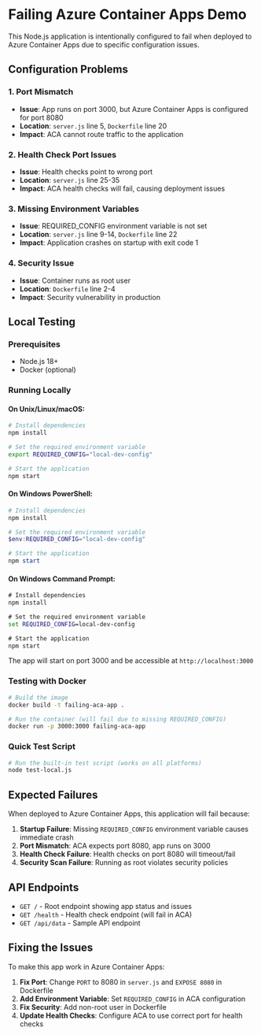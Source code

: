 # Failing Azure Container Apps Demo

This Node.js application is intentionally configured to fail when deployed to Azure Container Apps due to specific configuration issues.

## Configuration Problems

### 1. Port Mismatch
- **Issue**: App runs on port 3000, but Azure Container Apps is configured for port 8080
- **Location**: `server.js` line 5, `Dockerfile` line 20
- **Impact**: ACA cannot route traffic to the application

### 2. Health Check Port Issues
- **Issue**: Health checks point to wrong port
- **Location**: `server.js` line 25-35
- **Impact**: ACA health checks will fail, causing deployment issues

### 3. Missing Environment Variables
- **Issue**: REQUIRED_CONFIG environment variable is not set
- **Location**: `server.js` line 9-14, `Dockerfile` line 22
- **Impact**: Application crashes on startup with exit code 1

### 4. Security Issue
- **Issue**: Container runs as root user
- **Location**: `Dockerfile` line 2-4
- **Impact**: Security vulnerability in production

## Local Testing

### Prerequisites
- Node.js 18+
- Docker (optional)

### Running Locally

#### On Unix/Linux/macOS:
```bash
# Install dependencies
npm install

# Set the required environment variable
export REQUIRED_CONFIG="local-dev-config"

# Start the application
npm start
```

#### On Windows PowerShell:
```powershell
# Install dependencies
npm install

# Set the required environment variable
$env:REQUIRED_CONFIG="local-dev-config"

# Start the application
npm start
```

#### On Windows Command Prompt:
```cmd
# Install dependencies
npm install

# Set the required environment variable
set REQUIRED_CONFIG=local-dev-config

# Start the application
npm start
```

The app will start on port 3000 and be accessible at `http://localhost:3000`

### Testing with Docker
```bash
# Build the image
docker build -t failing-aca-app .

# Run the container (will fail due to missing REQUIRED_CONFIG)
docker run -p 3000:3000 failing-aca-app
```

### Quick Test Script
```bash
# Run the built-in test script (works on all platforms)
node test-local.js
```

## Expected Failures

When deployed to Azure Container Apps, this application will fail because:

1. **Startup Failure**: Missing `REQUIRED_CONFIG` environment variable causes immediate crash
2. **Port Mismatch**: ACA expects port 8080, app runs on 3000
3. **Health Check Failure**: Health checks on port 8080 will timeout/fail
4. **Security Scan Failure**: Running as root violates security policies

## API Endpoints

- `GET /` - Root endpoint showing app status and issues
- `GET /health` - Health check endpoint (will fail in ACA)
- `GET /api/data` - Sample API endpoint

## Fixing the Issues

To make this app work in Azure Container Apps:

1. **Fix Port**: Change `PORT` to 8080 in `server.js` and `EXPOSE 8080` in Dockerfile
2. **Add Environment Variable**: Set `REQUIRED_CONFIG` in ACA configuration
3. **Fix Security**: Add non-root user in Dockerfile
4. **Update Health Checks**: Configure ACA to use correct port for health checks 